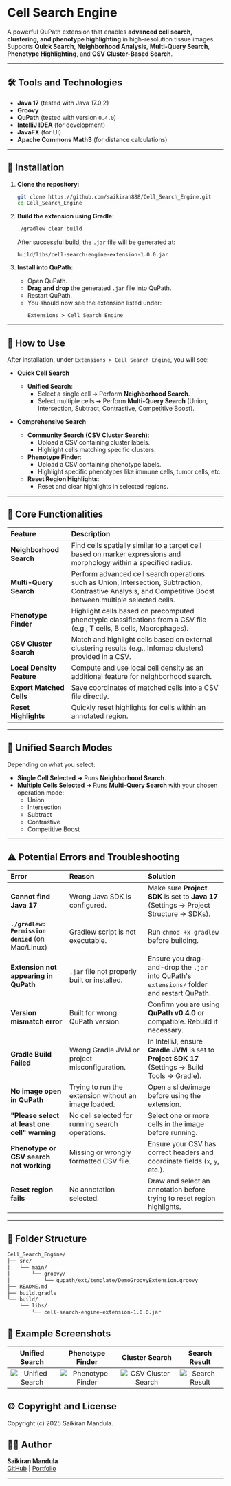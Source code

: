 
# Cell Search Engine

A powerful QuPath extension that enables **advanced cell search, clustering, and phenotype highlighting** in high-resolution tissue images.  
Supports **Quick Search**, **Neighborhood Analysis**, **Multi-Query Search**, **Phenotype Highlighting**, and **CSV Cluster-Based Search**.

---

## 🛠️ Tools and Technologies

- **Java 17** (tested with Java 17.0.2)
- **Groovy**
- **QuPath** (tested with version `0.4.0`)
- **IntelliJ IDEA** (for development)
- **JavaFX** (for UI)
- **Apache Commons Math3** (for distance calculations)

---

## 🚀 Installation

1. **Clone the repository:**

    ```bash
    git clone https://github.com/saikiran888/Cell_Search_Engine.git
    cd Cell_Search_Engine
    ```

2. **Build the extension using Gradle:**

    ```bash
    ./gradlew clean build
    ```

    After successful build, the `.jar` file will be generated at:

    ```
    build/libs/cell-search-engine-extension-1.0.0.jar
    ```

3. **Install into QuPath:**

    - Open QuPath.
    - **Drag and drop** the generated `.jar` file into QuPath.
    - Restart QuPath.
    - You should now see the extension listed under:
      ```
      Extensions > Cell Search Engine
      ```

---

## 📖 How to Use

After installation, under `Extensions > Cell Search Engine`, you will see:

- **Quick Cell Search**
  - **Unified Search**:
    - Select a single cell ➔ Perform **Neighborhood Search**.
    - Select multiple cells ➔ Perform **Multi-Query Search** (Union, Intersection, Subtract, Contrastive, Competitive Boost).

- **Comprehensive Search**
  - **Community Search (CSV Cluster Search)**:
    - Upload a CSV containing cluster labels.
    - Highlight cells matching specific clusters.
  - **Phenotype Finder**:
    - Upload a CSV containing phenotype labels.
    - Highlight specific phenotypes like immune cells, tumor cells, etc.
  - **Reset Region Highlights**:
    - Reset and clear highlights in selected regions.

---

## 🧠 Core Functionalities

| Feature | Description |
|:---|:---|
| **Neighborhood Search** | Find cells spatially similar to a target cell based on marker expressions and morphology within a specified radius. |
| **Multi-Query Search** | Perform advanced cell search operations such as Union, Intersection, Subtraction, Contrastive Analysis, and Competitive Boost between multiple selected cells. |
| **Phenotype Finder** | Highlight cells based on precomputed phenotypic classifications from a CSV file (e.g., T cells, B cells, Macrophages). |
| **CSV Cluster Search** | Match and highlight cells based on external clustering results (e.g., Infomap clusters) provided in a CSV. |
| **Local Density Feature** | Compute and use local cell density as an additional feature for neighborhood search. |
| **Export Matched Cells** | Save coordinates of matched cells into a CSV file directly. |
| **Reset Highlights** | Quickly reset highlights for cells within an annotated region. |

---

## 🧩 Unified Search Modes

Depending on what you select:

- **Single Cell Selected** ➔ Runs **Neighborhood Search**.
- **Multiple Cells Selected** ➔ Runs **Multi-Query Search** with your chosen operation mode:
  - Union
  - Intersection
  - Subtract
  - Contrastive
  - Competitive Boost


---

## ⚠️ Potential Errors and Troubleshooting

| Error | Reason | Solution |
|:---|:---|:---|
| **Cannot find Java 17** | Wrong Java SDK is configured. | Make sure **Project SDK** is set to **Java 17** (Settings → Project Structure → SDKs). |
| **`./gradlew: Permission denied`** (on Mac/Linux) | Gradlew script is not executable. | Run `chmod +x gradlew` before building. |
| **Extension not appearing in QuPath** | `.jar` file not properly built or installed. | Ensure you drag-and-drop the `.jar` into QuPath's `extensions/` folder and restart QuPath. |
| **Version mismatch error** | Built for wrong QuPath version. | Confirm you are using **QuPath v0.4.0** or compatible. Rebuild if necessary. |
| **Gradle Build Failed** | Wrong Gradle JVM or project misconfiguration. | In IntelliJ, ensure **Gradle JVM** is set to **Project SDK 17** (Settings → Build Tools → Gradle). |
| **No image open in QuPath** | Trying to run the extension without an image loaded. | Open a slide/image before using the extension. |
| **"Please select at least one cell" warning** | No cell selected for running search operations. | Select one or more cells in the image before running. |
| **Phenotype or CSV search not working** | Missing or wrongly formatted CSV file. | Ensure your CSV has correct headers and coordinate fields (`x`, `y`, etc.). |
| **Reset region fails** | No annotation selected. | Draw and select an annotation before trying to reset region highlights. |

---

## 📂 Folder Structure

```bash
Cell_Search_Engine/
├── src/
│   └── main/
│       └── groovy/
│           └── qupath/ext/template/DemoGroovyExtension.groovy
├── README.md
├── build.gradle
└── build/
    └── libs/
        └── cell-search-engine-extension-1.0.0.jar
```
## 📸 Example Screenshots

| Unified Search | Phenotype Finder | Cluster Search | Search Result |
|:--------------:|:----------------:|:--------------:|:-------------:|
| ![Unified Search](![image](https://github.com/user-attachments/assets/20fe4312-174c-48cc-b066-0ae602c12b25)) | ![Phenotype Finder](![image](https://github.com/user-attachments/assets/9ab760b1-da3e-466d-9702-1bafa4107af6)) | ![CSV Cluster Search](![image](https://github.com/user-attachments/assets/a9a04d47-8930-48a5-a875-d47094c9663b)) | ![Search Result](![image](https://github.com/user-attachments/assets/53f39ea4-8da6-4799-b9cb-e102b67b7ddc)) |

## ©️ Copyright and License

Copyright (c) 2025 Saikiran Mandula.

## 🙋‍♂️ Author

**Saikiran Mandula**  
[GitHub](https://github.com/saikiran888) | [Portfolio](https://saikiranmandula.vercel.app/)

---


